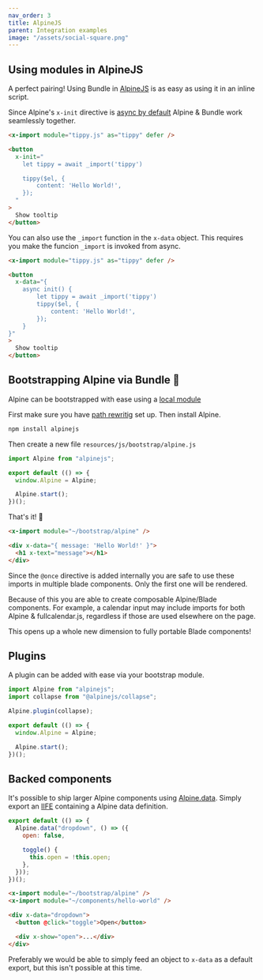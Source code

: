 ```yaml
---
nav_order: 3
title: AlpineJS
parent: Integration examples
image: "/assets/social-square.png"
---
```


## Using modules in AlpineJS

A perfect pairing! Using Bundle in [AlpineJS](https://alpinejs.dev) is as easy as using it in an inline script.

Since Alpine's `x-init` directive is [async by default](https://alpinejs.dev/advanced/async) Alpine & Bundle work seamlessly together.

```html
<x-import module="tippy.js" as="tippy" defer />

<button
  x-init="
    let tippy = await _import('tippy')

    tippy($el, {
        content: 'Hello World!',
    });
  "
>
  Show tooltip
</button>
```

You can also use the `_import` function in the `x-data` object. This requires you make the funcion `_import` is invoked from async.

```html
<x-import module="tippy.js" as="tippy" defer />

<button
  x-data="{
    async init() {
        let tippy = await _import('tippy')
        tippy($el, {
            content: 'Hello World!',
        });
    }
}"
>
  Show tooltip
</button>
```

## Bootstrapping Alpine via Bundle 🤝

Alpine can be bootstrapped with ease using a [local module](https://laravel-bundle.dev/local-modules.html)

First make sure you have [path rewritig](https://laravel-bundle.dev/local-modules.html) set up. Then install Alpine.

```bash
npm install alpinejs
```

Then create a new file `resources/js/bootstrap/alpine.js`

```javascript
import Alpine from "alpinejs";

export default (() => {
  window.Alpine = Alpine;

  Alpine.start();
})();
```

That's it! 🤟

```html
<x-import module="~/bootstrap/alpine" />

<div x-data="{ message: 'Hello World!' }">
  <h1 x-text="message"></h1>
</div>
```

Since the `@once` directive is added internally you are safe to use these imports in multiple blade components. Only the first one will be rendered.

Because of this you are able to create composable Alpine/Blade components. For example, a calendar input may include imports for both Alpine & fullcalendar.js, regardless if those are used elsewhere on the page.

This opens up a whole new dimension to fully portable Blade components!

## Plugins

A plugin can be added with ease via your bootstrap module.

```javascript
import Alpine from "alpinejs";
import collapse from "@alpinejs/collapse";

Alpine.plugin(collapse);

export default (() => {
  window.Alpine = Alpine;

  Alpine.start();
})();
```

## Backed components

It's possible to ship larger Alpine components using [Alpine.data](https://alpinejs.dev/globals/alpine-data). Simply export an [IIFE](https://laravel-bundle.dev/local-modules.html#iife-exports) containing a Alpine data definition.

```javascript
export default (() => {
  Alpine.data("dropdown", () => ({
    open: false,

    toggle() {
      this.open = !this.open;
    },
  }));
})();
```

```html
<x-import module="~/bootstrap/alpine" />
<x-import module="~/components/hello-world" />

<div x-data="dropdown">
  <button @click="toggle">Open</button>

  <div x-show="open">...</div>
</div>
```

Preferably we would be able to simply feed an object to `x-data` as a default export, but this isn't possible at this time.
